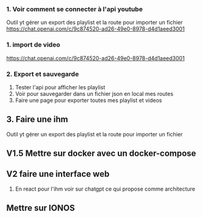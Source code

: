 ### 1. Voir comment se connecter à l'api youtube

Outil yt gérer un export des playlist et la route pour importer un fichier
https://chat.openai.com/c/9c874520-ad26-49e0-8978-d4d1aeed3001

### 1. import de video

https://chat.openai.com/c/9c874520-ad26-49e0-8978-d4d1aeed3001

### 2. Export et sauvegarde

1. Tester l'api pour afficher les playlist
2. Voir pour sauvegarder dans un fichier json en local mes routes
3. Faire une page pour exporter toutes mes playlist et videos

## 3. Faire une ihm

Outil yt gérer un export des playlist et la route pour importer un fichier

## V1.5 Mettre sur docker avec un docker-compose

## V2 faire une interface web

1. En react pour l'ihm voir sur chatgpt ce qui propose comme architecture

## Mettre sur IONOS
